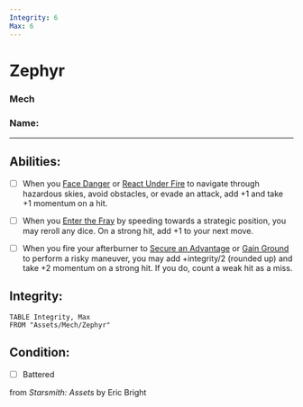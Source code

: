 ```yaml
---
Integrity: 6
Max: 6
---
```


# Zephyr
### Mech

### Name:<hr>

## Abilities:


- [ ] When you [Face Danger](4._Moves/Adventure/Face_Danger.md) or [React Under Fire](React_Under_Fire.md) to navigate through hazardous skies, avoid obstacles, or evade an attack, add +1 and take +1 momentum on a hit.

- [ ] When you [Enter the Fray](Enter_the_Fray.md) by speeding towards a strategic position, you may reroll any dice.  On a strong hit, add +1 to your next move.

- [ ] When you fire your afterburner to [Secure an Advantage](4._Moves/Adventure/Secure_an_Advantage.md) or [Gain Ground](Gain_Ground.md) to perform a risky maneuver, you may add +integrity/2 (rounded up) and take +2 momentum on a strong hit.  If you do, count a weak hit as a miss.

## Integrity:
```dataview
TABLE Integrity, Max
FROM "Assets/Mech/Zephyr"
```


## Condition:
- [ ] Battered

from *Starsmith: Assets* by Eric Bright